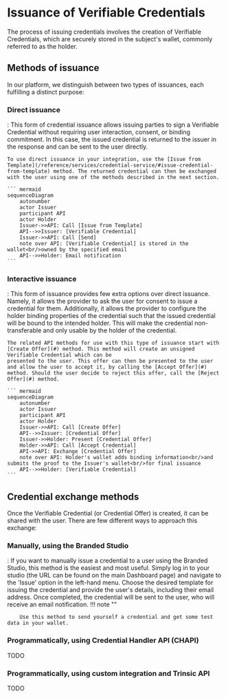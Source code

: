 # Issuance of Verifiable Credentials

The process of issuing credentials involves the creation of Verifiable Credentials, which are securely stored in the subject's wallet, commonly referred to as the holder.

## Methods of issuance

In our platform, we distinguish between two types of issuances, each fulfilling a distinct purpose:

### Direct issuance

:   This form of credential issuance allows issuing parties to sign a Verifiable Credential without requiring user interaction, consent, or binding commitment. In this case, the issued credential is returned to the issuer in the response and can be sent to the user directly.

    To use direct issuance in your integration, use the [Issue from Template](/reference/services/credential-service/#issue-credential-from-template) method. The returned credential can then be exchanged with the user using one of the methods described in the next section.

    ``` mermaid
    sequenceDiagram
        autonumber
        actor Issuer
        participant API
        actor Holder
        Issuer->>API: Call [Issue from Template]
        API-->>Issuer: [Verifiable Credential]
        Issuer->>API: Call [Send]
        note over API: [Verifiable Credential] is stored in the wallet<br/>owned by the specified email
        API-->>Holder: Email notification
    ```

### Interactive issuance

:   This form of issuance provides few extra options over direct issuance. Namely, it allows the provider to ask the user for consent to issue a credential for them. Additionally, it allows the provider to configure the holder binding properties of the credential such that the issued credential will be bound to the intended holder. This will make the credential non-transferable and only usable by the holder of the credential.

    The related API methods for use with this type of issuance start with [Create Offer](#) method. This method will create an unsigned Verifiable Credential which can be
    presented to the user. This offer can then be presented to the user and allow the user to accept it, by calling the [Accept Offer](#) method. Should the user decide to reject this offer, call the [Reject Offer](#) method.

    ``` mermaid
    sequenceDiagram
        autonumber
        actor Issuer
        participant API
        actor Holder
        Issuer->>API: Call [Create Offer]
        API-->>Issuer: [Credential Offer]
        Issuer->>Holder: Present [Credential Offer]
        Holder->>API: Call [Accept Credential]
        API->>API: Exchange [Credential Offer]
        note over API: Holder's wallet adds binding information<br/>and submits the proof to the Issuer's wallet<br/>for final issuance
        API-->>Holder: [Verifiable Credential]
    ```

## Credential exchange methods

Once the Verifiable Credential (or Credential Offer) is created, it can be shared with the user. There are few different ways to approach this exchange:

### Manually, using the Branded Studio

:   If you want to manually issue a credential to a user using the Branded Studio, this method is the easiest and most useful.
    Simply log in to your studio (the URL can be found on the main Dashboard page) and navigate to the 'Issue' option in the left-hand menu.
    Choose the desired template for issuing the credential and provide the user's details, including their email address.
    Once completed, the credential will be sent to the user, who will receive an email notification.
    !!! note ""

        Use this method to send yourself a credential and get some test data in your wallet.


### Programmatically, using Credential Handler API (CHAPI)

TODO

### Programmatically, using custom integration and Trinsic API

TODO
